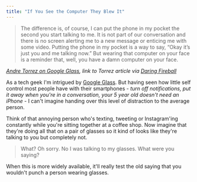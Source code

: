 ```yaml
---
title: "If You See the Computer They Blew It"
---
```

<blockquote><p>
  The difference is, of course, I can put the phone in my pocket the second you start talking to me. It is not part of our conversation and there is no screen alerting me to a new message or enticing me with some video. Putting the phone in my pocket is a way to say, “Okay it’s just you and me talking now.” But wearing that computer on your face is a reminder that, well, you have a damn computer on your face.
</p></blockquote>
<p><em><a href="http://notes.torrez.org/2013/02/if-you-see-the-computer-they-blew-it.html">Andre Torrez on Google Glass</a>, link to Torrez article via <a href="http://daringfireball.net/linked/2013/02/26/torrez">Daring Fireball</a></em></p>
<p>As a tech geek I'm intrigued by <a href="http://www.google.com/glass/start/">Google Glass</a>. But having seen how little self control most people have with their smartphones - <em>turn off notifications, put it away when you're in a conversation, your 5 year old doesn't need an iPhone</em> - I can't imagine handing over this level of distraction to the average person.</p>
<p>Think of that annoying person who's texting, tweeting or Instagram'ing constantly while you're sitting together at a coffee shop. Now imagine that they're doing all that on a pair of glasses so it kind of looks like they're talking to you but completely not.</p>
<blockquote><p>
  What? Oh sorry. No I was talking to my glasses. What were you saying?
</p></blockquote>
<p>When this is more widely available, it'll really test the old saying that you wouldn't punch a person wearing glasses.</p>
